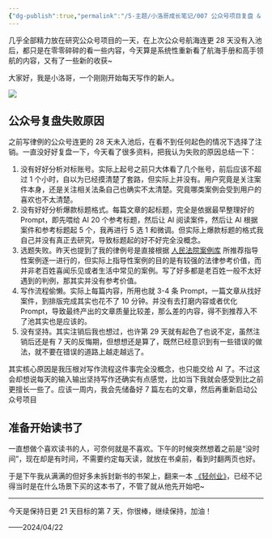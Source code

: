 ```yaml
---
{"dg-publish":true,"permalink":"/5-主题/小洛哥成长笔记/007 公众号项目复盘 & 准备开始读书了/","tags":["小洛哥成长笔记"],"noteIcon":1,"created":"2024-04-22","updated":"2024-04-22"}
---
```


几乎全部精力放在研究公众号项目的一天，在上次公众号航海连更 28 天没有入池后，都只是在零零碎碎的看一些内容，今天算是系统性重新看了航海手册和高手领航的内容，又有了一些新的收获~

大家好，我是小洛哥，一个刚刚开始每天写作的新人。

![](http://img.xlg.life/images/202404222225211.png)

## 公众号复盘失败原因
之前写律例的公众号连更的 28 天未入池后，在看不到任何起色的情况下选择了注销。一直没好好复盘一下，今天看了很多资料，把我认为失败的原因总结一下：
1. 没有好好分析对标账号。实际上起号之前只大体看了几个账号，前后应该不超过 1 个小时，自以为已经摸清楚了套路，但实际上并没有。用户究竟是关注案件本身，还是关注相关法条自己也确实不太清楚。究竟哪类案例会受到用户的喜欢也不太清楚。
2. 没有好好分析爆款标题格式。每篇文章的起标题，完全是依据最早整理好的 Prompt，即先喂给 AI 20 个参考标题，然后让 AI 阅读案件，然后让 AI 根据案件和参考标题起 5 个，我再进行 5 选 1 和微调。但实际上爆款标题的格式我自己并没有真正去研究，导致标题起的好不好完全没概念。
3. 选题失败。昨天也提到了我的律例号是直接根据 [人民法院案例库](https://rmfyalk.court.gov.cn/home.html) 所推荐指导性案例逐一进行的，但实际上指导性案例的目的是有较强的法律参考价值，而并非老百姓喜闻乐见或者生活中常见的案例。写了好多都是老百姓一般不太好遇到的判例，那其实并没有参考价值。
4. 写作流程偷懒。实际上每篇内容，所用也就 3-4 条 Prompt，一篇文章从找好案件，到排版完成其实也花不了 10 分钟。并没有去打磨内容或者优化 Prompt，导致最终产出的文章质量比较差，那么差的内容，得不到推荐入不了池其实也是应该的。
5. 没有坚持。其实注销后我也想过，也许第 29 天就有起色了也说不定，虽然注销后还是有 7 天的反悔期，但想想还是算了，既然已经意识到有一些错误的做法，就不要在错误的道路上越走越远了。

其实核心原因是我压根对写作流程这件事完全没概念，也只能交给 AI 了。不过这会却想说每天的输入输出坚持写作还确实有点感觉，比如当下我就会感受到比之前更擅长一些了。应该一周内，我会先储备好 7 篇左右的文章，然后再重新启动公众号项目

## 准备开始读书了
一直想做个喜欢读书的人，可奈何就是不喜欢。下午的时候突然想着之前是“没时间”，现在却是有时间，不需要约定每天读，就放在书桌前，看到时翻两页也好。

于是下午我从满满的但好多未拆封新书的书架上，翻来一本 [《轻创业》](https://book.douban.com/subject/30413264/)，已经不记得当时是在什么场景下买的这本书了，不管了就从他先开始吧~

---

今天是保持日更 21 天目标的第 7 天，你很棒，继续保持，加油！

——2024/04/22